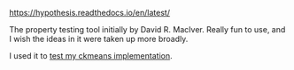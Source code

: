 https://hypothesis.readthedocs.io/en/latest/

The property testing tool initially by David R. MacIver. Really fun to use, and I wish the ideas in it were taken up more broadly.

I used it to [test my ckmeans implementation](https://github.com/llimllib/ckmeans/blob/master/ckmeans.py#L220-L246).